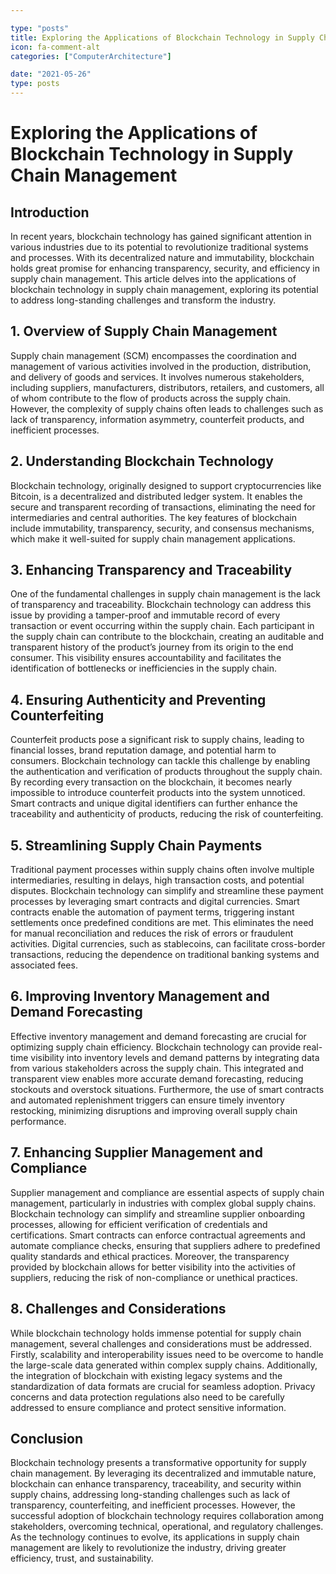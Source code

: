 ```yaml
---

type: "posts"
title: Exploring the Applications of Blockchain Technology in Supply Chain Management
icon: fa-comment-alt
categories: ["ComputerArchitecture"]

date: "2021-05-26"
type: posts
---
```





# Exploring the Applications of Blockchain Technology in Supply Chain Management

## Introduction

In recent years, blockchain technology has gained significant attention in various industries due to its potential to revolutionize traditional systems and processes. With its decentralized nature and immutability, blockchain holds great promise for enhancing transparency, security, and efficiency in supply chain management. This article delves into the applications of blockchain technology in supply chain management, exploring its potential to address long-standing challenges and transform the industry.

## 1. Overview of Supply Chain Management

Supply chain management (SCM) encompasses the coordination and management of various activities involved in the production, distribution, and delivery of goods and services. It involves numerous stakeholders, including suppliers, manufacturers, distributors, retailers, and customers, all of whom contribute to the flow of products across the supply chain. However, the complexity of supply chains often leads to challenges such as lack of transparency, information asymmetry, counterfeit products, and inefficient processes.

## 2. Understanding Blockchain Technology

Blockchain technology, originally designed to support cryptocurrencies like Bitcoin, is a decentralized and distributed ledger system. It enables the secure and transparent recording of transactions, eliminating the need for intermediaries and central authorities. The key features of blockchain include immutability, transparency, security, and consensus mechanisms, which make it well-suited for supply chain management applications.

## 3. Enhancing Transparency and Traceability

One of the fundamental challenges in supply chain management is the lack of transparency and traceability. Blockchain technology can address this issue by providing a tamper-proof and immutable record of every transaction or event occurring within the supply chain. Each participant in the supply chain can contribute to the blockchain, creating an auditable and transparent history of the product’s journey from its origin to the end consumer. This visibility ensures accountability and facilitates the identification of bottlenecks or inefficiencies in the supply chain.

## 4. Ensuring Authenticity and Preventing Counterfeiting

Counterfeit products pose a significant risk to supply chains, leading to financial losses, brand reputation damage, and potential harm to consumers. Blockchain technology can tackle this challenge by enabling the authentication and verification of products throughout the supply chain. By recording every transaction on the blockchain, it becomes nearly impossible to introduce counterfeit products into the system unnoticed. Smart contracts and unique digital identifiers can further enhance the traceability and authenticity of products, reducing the risk of counterfeiting.

## 5. Streamlining Supply Chain Payments

Traditional payment processes within supply chains often involve multiple intermediaries, resulting in delays, high transaction costs, and potential disputes. Blockchain technology can simplify and streamline these payment processes by leveraging smart contracts and digital currencies. Smart contracts enable the automation of payment terms, triggering instant settlements once predefined conditions are met. This eliminates the need for manual reconciliation and reduces the risk of errors or fraudulent activities. Digital currencies, such as stablecoins, can facilitate cross-border transactions, reducing the dependence on traditional banking systems and associated fees.

## 6. Improving Inventory Management and Demand Forecasting

Effective inventory management and demand forecasting are crucial for optimizing supply chain efficiency. Blockchain technology can provide real-time visibility into inventory levels and demand patterns by integrating data from various stakeholders across the supply chain. This integrated and transparent view enables more accurate demand forecasting, reducing stockouts and overstock situations. Furthermore, the use of smart contracts and automated replenishment triggers can ensure timely inventory restocking, minimizing disruptions and improving overall supply chain performance.

## 7. Enhancing Supplier Management and Compliance

Supplier management and compliance are essential aspects of supply chain management, particularly in industries with complex global supply chains. Blockchain technology can simplify and streamline supplier onboarding processes, allowing for efficient verification of credentials and certifications. Smart contracts can enforce contractual agreements and automate compliance checks, ensuring that suppliers adhere to predefined quality standards and ethical practices. Moreover, the transparency provided by blockchain allows for better visibility into the activities of suppliers, reducing the risk of non-compliance or unethical practices.

## 8. Challenges and Considerations

While blockchain technology holds immense potential for supply chain management, several challenges and considerations must be addressed. Firstly, scalability and interoperability issues need to be overcome to handle the large-scale data generated within complex supply chains. Additionally, the integration of blockchain with existing legacy systems and the standardization of data formats are crucial for seamless adoption. Privacy concerns and data protection regulations also need to be carefully addressed to ensure compliance and protect sensitive information.

## Conclusion

Blockchain technology presents a transformative opportunity for supply chain management. By leveraging its decentralized and immutable nature, blockchain can enhance transparency, traceability, and security within supply chains, addressing long-standing challenges such as lack of transparency, counterfeiting, and inefficient processes. However, the successful adoption of blockchain technology requires collaboration among stakeholders, overcoming technical, operational, and regulatory challenges. As the technology continues to evolve, its applications in supply chain management are likely to revolutionize the industry, driving greater efficiency, trust, and sustainability.
